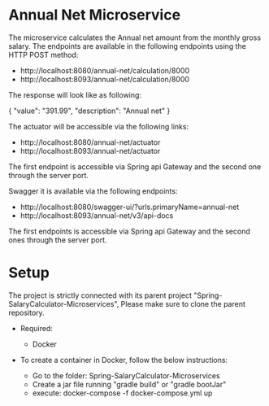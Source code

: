 # Annual Net Microservice

The microservice calculates the Annual net amount from the monthly gross salary.
The endpoints are available in the following endpoints using the HTTP POST method:

* http://localhost:8080/annual-net/calculation/8000
* http://localhost:8093/annual-net/calculation/8000

The response will look like as following:

{
"value": "391.99",
"description": "Annual net"
}

The actuator will be accessible via the following links:

* http://localhost:8080/annual-net/actuator
* http://localhost:8093/annual-net/actuator


The first endpoint is accessible via Spring api Gateway and the second one through the server port.

Swagger it is available via the following endpoints:

* http://localhost:8080/swagger-ui/?urls.primaryName=annual-net
* http://localhost:8093/annual-net/v3/api-docs

The first endpoints is accessible via Spring api Gateway and the second ones through the server port.

# Setup

The project is strictly connected with its parent project "Spring-SalaryCalculator-Microservices",
Please make sure to clone the parent repository.

* Required:
    * Docker


* To create a container in Docker, follow the below instructions:

    * Go to the folder: Spring-SalaryCalculator-Microservices
    * Create a jar file running "gradle build" or "gradle bootJar"
    * execute: docker-compose -f docker-compose.yml up